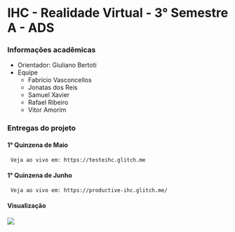 # IHC - Realidade Virtual - 3° Semestre A - ADS

### Informações acadêmicas
- Orientador: Giuliano Bertoti
- Equipe
     - Fabrício Vasconcellos
     - Jonatas dos Reis
     - Samuel Xavier
     - Rafael Ribeiro
     - Vitor Amorim
     
### Entregas do projeto
     
#### 1° Quinzena de Maio

     Veja ao vivo em: https://testeihc.glitch.me
   
#### 1° Quinzena de Junho

     Veja ao vivo em: https://productive-ihc.glitch.me/
     
   
#### Visualização
![](https://i.imgur.com/1Ajgdme.png)
